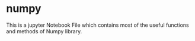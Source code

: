 # numpy
This is a jupyter Notebook File which contains most of the useful functions and methods of Numpy library.
